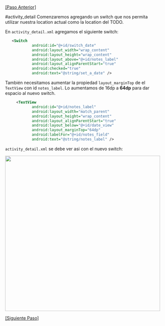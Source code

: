 [\[Paso Anterior\]](01_todo_content.md)

#activity_detail
Comenzaremos agregando un switch que nos permita utilizar nuestra location actual como la location del TODO.

En `activity_detail.xml` agregamos el siguiente switch:

```xml 
   <Switch
            android:id="@+id/switch_date"
            android:layout_width="wrap_content"
            android:layout_height="wrap_content"
            android:layout_above="@+id/notes_label"
            android:layout_alignParentStart="true"
            android:checked="true"
            android:text="@string/set_a_date" />
``` 

También necesitamos aumentar la propiedad `layout_marginTop` de el `TextView` con id  `notes_label`. Lo aumentamos de 16dp a **64dp**  para dar espacio al nuevo switch.
```xml
     <TextView
            android:id="@+id/notes_label"
            android:layout_width="match_parent"
            android:layout_height="wrap_content"
            android:layout_alignParentStart="true"
            android:layout_below="@+id/date_view"
            android:layout_marginTop="64dp"
            android:labelFor="@+id/notes_field"
            android:text="@string/notes_label" />
``` 

`activity_detail.xml` se debe ver asi con el nuevo switch:

<img src="http://i.imgur.com/FEQH5tf.png" height = 500px>

[\[Siguiente Paso\]](03_activity_detail.md)

